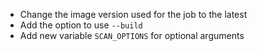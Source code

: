 * Change the image version used for the job to the latest
* Add the option to use `--build`
* Add new variable `SCAN_OPTIONS` for optional arguments